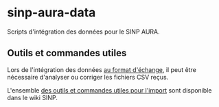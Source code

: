 # sinp-aura-data
Scripts d'intégration des données pour le SINP AURA.

## Outils et commandes utiles

Lors de l'intégration des données [au format d'échange](https://wiki-sinp.cbn-alpin.fr/database/import-formats), il peut être nécessaire d'analyser ou corriger les fichiers CSV reçus. 

L'ensemble [des outils et commandes utiles pour l'import](https://wiki-sinp.cbn-alpin.fr/database/utilitaires-imports) sont disponible dans le wiki SINP.
